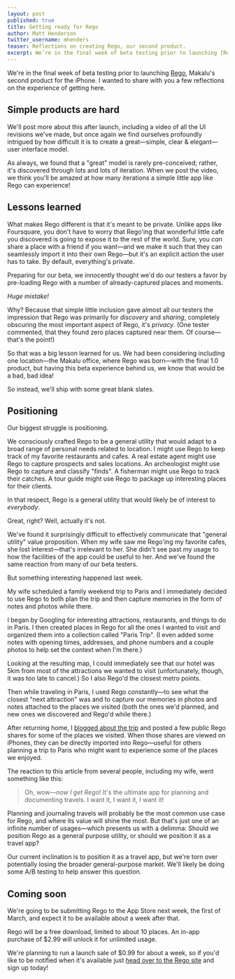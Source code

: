 ```yaml
---
layout: post
published: true
title: Getting ready for Rego
author: Matt Henderson
twitter_username: mhenders
teaser: Reflections on creating Rego, our second product.
excerpt: We’re in the final week of beta testing prior to launching [Rego](http://regoapp.com), Makalu's second product for the iPhone and I wanted to share with you a few reflections on the experience of getting here.
---
```


We're in the final week of beta testing prior to launching [Rego](http://regoapp.com), Makalu's second product for the iPhone. I wanted to share with you a few reflections on the experience of getting here.

## Simple products are hard
We'll post more about this after launch, including a video of all the UI revisions we've made, but once again we find ourselves profoundly intrigued by how difficult it is to create a great—simple, clear & elegant—user interface model.

As always, we found that a "great" model is rarely pre-conceived; rather, it's discovered through lots and lots of iteration. When we post the video, we think you'll be amazed at how many iterations a simple little app like Rego can experience!

## Lessons learned
What makes Rego different is that it's meant to be private. Unlike apps like Foursquare, you don't have to worry that Rego'ing that wonderful little cafe you discovered is going to expose it to the rest of the world. Sure, you *can* share a place with a friend if you want—and we make it such that they can seamlessly import it into their own Rego—but it's an explicit action the user has to take. By default, everything's private.

Preparing for our beta, we innocently thought we'd do our testers a favor by pre-loading Rego with a number of already-captured places and moments.

*Huge mistake!*

Why? Because that simple little inclusion gave almost all our testers the impression that Rego was primarily for *discovery* and *sharing*, completely obscuring the most important aspect of Rego, it's *privacy*. (One tester commented, that they found zero places captured near them. Of course—that's the point!)

So that was a big lesson learned for us. We had been considering including one location—the Makalu office, where Rego was born—with the final 1.0 product, but having this beta experience behind us, we know that would be a bad, bad idea!

So instead, we'll ship with some great blank slates.

## Positioning
Our biggest struggle is positioning.

We consciously crafted Rego to be a general utility that would adapt to a broad range of personal needs related to location. I might use Rego to keep track of my favorite restaurants and cafes. A real estate agent might use Rego to capture prospects and sales locations. An archeologist might use Rego to capture and classify "finds". A fisherman might use Rego to track their catches. A tour guide might use Rego to package up interesting places for their clients.

In that respect, Rego is a general utility that would likely be of interest to *everybody*.

Great, right? Well, actually it's not.

We've found it surprisingly difficult to effectively communicate that "general utility" value proposition. When my wife saw me Rego'ing my favorite cafes, she lost interest—that's irrelevant to her. She didn't see past my usage to how the facilities of the app could be useful to her. And we've found the same reaction from many of our beta testers.

But something interesting happened last week.

My wife scheduled a family weekend trip to Paris and I immediately decided to use Rego to both plan the trip and then capture memories in the form of notes and photos while there.

I began by Googling for interesting attractions, restaurants, and things to do in Paris. I then created places in Rego for all the ones I wanted to visit and organized them into a collection called "Paris Trip". (I even added some notes with opening times, addresses, and phone numbers and a couple photos to help set the context when I'm there.)

Looking at the resulting map, I could immediately see that our hotel was 5km from most of the attractions we wanted to visit (unfortunately, though, it was too late to cancel.) So I also Rego'd the closest metro points.

Then while traveling in Paris, I used Rego constantly—to see what the closest "next attraction" was and to capture our memories in photos and notes attached to the places we visited (both the ones we'd planned, and new ones we discovered and Rego'd while there.)

After returning home, I [blogged about the trip](http://www.dafacto.com/2013/02/26/paris-in-february/) and posted a few public Rego shares for some of the places we visited. When those shares are viewed on iPhones, they can be directly imported into Rego—useful for others planning a trip to Paris who might want to experience some of the places we enjoyed.

The reaction to this article from several people, including my wife, went something like this:

<blockquote class="full">Oh, wow—<em>now I get Rego</em>! It's the ultimate  app for planning and documenting travels. I want it, I want it, I want it!</blockquote>

Planning and journaling travels will probably be the most common use case for Rego, and where its value will shine the most. But that's just one of an infinite number of usages—which presents us with a delimma: Should we position Rego as a general purpose utility, or should we position it as a travel app?

Our current inclination is to position it as a travel app, but we're torn over potentially losing the broader general-purpose market. We'll likely be doing some A/B testing to help answer this question.

## Coming soon
We're going to be submitting Rego to the App Store next week, the first of March, and expect it to be available about a week after that.

Rego will be a free download, limited to about 10 places. An in-app purchase of $2.99 will unlock it for unlimited usage.

We're planning to run a launch sale of $0.99 for about a week, so if you'd like to be notified when it's available just [head over to the Rego site](http://regoapp.com) and sign up today!